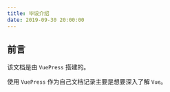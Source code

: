 ```yaml
---
title: 毕设介绍
date: 2019-09-30 20:00:00
---
```

## 前言

该文档是由 `VuePress` 搭建的。

使用 `VuePress` 作为自己文档记录主要是想要深入了解 `Vue`。